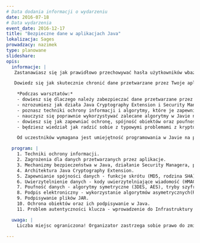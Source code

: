 ```yaml
---
# Data dodania informacji o wydarzeniu
date: 2016-07-18
# Data wydarzenia
event_date: 2016-12-17
title: "Bezpieczne dane w aplikacjach Java"
lokalizacja: Sages
prowadzacy: nazimek
type: planowane
slideshare:
opis:
  informacje: |
   Zastanawiasz się jak prawidłowo przechowywać hasła użytkowników wbazie czy serializować obiekty aby były bezpieczne?

   Dowiedz się jak skutecznie chronić dane przetwarzane przez Twoje aplikacje. Nie wymyślaj własnych algorytmów ochrony podczas tworzenia oprogramowania - poznaj istniejące techniki zabezpieczania informacji, mechanizmy bezpieczeństwa i sposób ich wykorzystania na platformie Java w praktyce!

    *Podczas warsztatów:*
    - dowiesz się dlaczego należy zabezpieczać dane przetwarzane przez aplikacje,
    - nzrozumiesz jak działa Java Cryptography Extension i Security Manager,
    - poznasz techniki ochrony informacji i algorytmy, które je zapewniają,
    - nauczysz się poprawnie wykorzystywać zalecane algorytmy w Javie na przykładach,
    - dowiesz się jak zapewniać ochronę, spójność obiektów oraz poufność przetwarzanych danych,
    - będziesz wiedział jak radzić sobie z typowymi problemami z kryptografią w Javie.

    Od uczestników wymagana jest umiejętność programowania w Javie na poziomie podstawowym. Uczestnicy w trakcie zajęć korzystają z własnego sprzętu (wymagany komputer z systemem Linux lub Windows z prawami administratora).

  program: |
    1. Techniki ochrony informacji.
    2. Zagrożenia dla danych przetwarzanych przez aplikacje.
    3. Mechanizmy bezpieczeństwa w Java, działanie Security Managera, pliki polityki bezpieczeństwa.
    4. Architektura Java Cryptography Extension.
    5. Zapewnianie spójności danych - funkcje skrótu (MD5, rodzina SHA).
    6. Uwierzytelnienie danych - kody uwierzytelniające wiadomość (HMAC).
    7. Poufność danych - algorytmy symetryczne (3DES, AES), tryby szyfrowania (ECB, CBC, tryby AEAD), szyfrowanie z hasłem (PBE).
    8. Podpis elektroniczny - wykorzystanie algorytmów asymetrycznych(RSA, DSA, oparte na krzywych eliptycznych).
    9. Podpisywanie plików JAR.
    10. Ochrona obiektów oraz ich podpisywanie w Java.
    11. Problem autentyczności klucza - wprowadzenie do Infrastruktury Klucza Publicznego.

  uwaga: |
    Liczba miejsc ograniczona! Organizator zastrzega sobie prawo do zmiany lokalizacji wydarzenia oraz jego odwołania w przypadku niezgłoszenia się minimalnej liczby uczestników.

---
```

